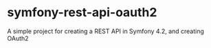 # symfony-rest-api-oauth2
A simple project for creating a REST API in Symfony 4.2, and creating OAuth2
